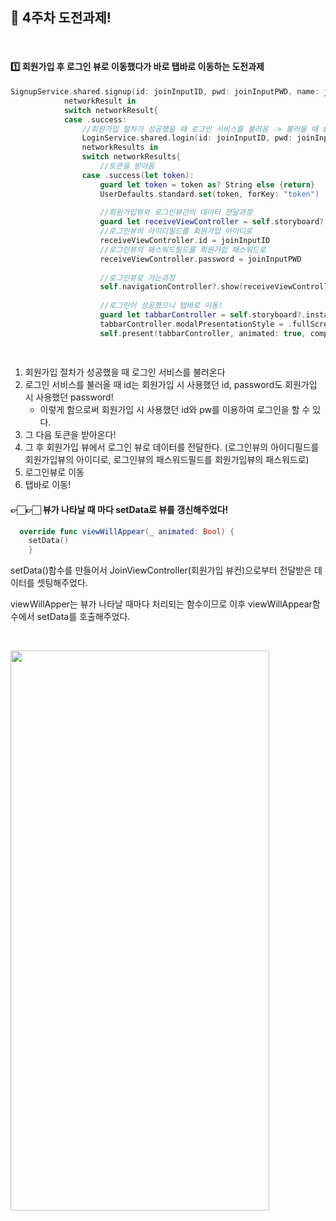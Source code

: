 ## 🍎 4주차 도전과제!

<br>

#### 1️⃣ 회원가입 후 로그인 뷰로 이동했다가 바로 탭바로 이동하는 도전과제 

```swift
SignupService.shared.signup(id: joinInputID, pwd: joinInputPWD, name: joinInputName, email: joinInputEmail, phone: joinInputPhone) {
            networkResult in
            switch networkResult{
            case .success:
                //회원가입 절차가 성공했을 때 로그인 서비스를 불러옴 -> 불러올 때 id는 회원가입 시 사용했던 id, password도 회원가입 시 사용했던 password! 
                LoginService.shared.login(id: joinInputID, pwd: joinInputPWD) {
                networkResults in
                switch networkResults{
                    //토큰을 받아옴
                case .success(let token):
                    guard let token = token as? String else {return}
                    UserDefaults.standard.set(token, forKey: "token")
                    
                    //회원가입뷰와 로그인뷰간의 데이터 전달과정
                    guard let receiveViewController = self.storyboard?.instantiateViewController(identifier: "LoginViewController") as? ViewController else {return}
                    //로그인뷰의 아이디필드를 회원가입 아이디로
                    receiveViewController.id = joinInputID
                    //로그인뷰의 패스워드필드를 회원가입 패스워드로
                    receiveViewController.password = joinInputPWD
                    
                    //로그인뷰로 가는과정
                    self.navigationController?.show(receiveViewController, sender: self)
                    
                    //로그인이 성공했으니 탭바로 이동!
                    guard let tabbarController = self.storyboard?.instantiateViewController(identifier: "customTabbarController") as? UITabBarController else {return}
                    tabbarController.modalPresentationStyle = .fullScreen
                    self.present(tabbarController, animated: true, completion: nil)
  
       
```

1. 회원가입 절차가 성공했을 때 로그인 서비스를 불러온다 
2. 로그인 서비스를 불러올 때 id는 회원가입 시 사용했던 id, password도 회원가입 시 사용했던 password!
   - 이렇게 함으로써 회원가입 시 사용했던 id와 pw를 이용하여 로그인을 할 수 있다.
3. 그 다음 토큰을 받아온다! 
4. 그 후 회원가입 뷰에서 로그인 뷰로 데이터를 전달한다. (로그인뷰의 아이디필드를 회원가입뷰의 아이디로, 로그인뷰의 패스워드필드를 회원가입뷰의 패스워드로)
5. 로그인뷰로 이동
6. 탭바로 이동!



#### 👉🏻👉🏻 뷰가 나타날 때 마다 setData로 뷰를 갱신해주었다!

```swift
  override func viewWillAppear(_ animated: Bool) {
    setData()
    }
```

setData()함수를 만들어서 JoinViewController(회원가입 뷰컨)으로부터 전달받은 데이터를 셋팅해주었다.

viewWillApper는 뷰가 나타날 때마다 처리되는 함수이므로 이후 viewWillAppear함수에서 setData를 호출해주었다.

<br>

<image src="./images/4weekAssignmentVideo.gif" width="414px" height="896px"> </image>





